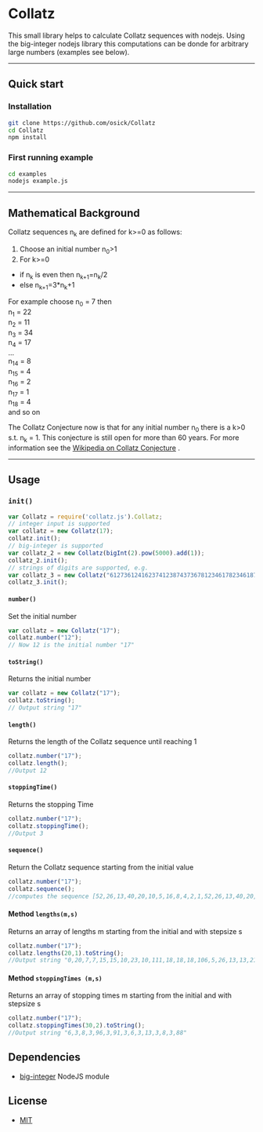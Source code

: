 # Collatz

This small library helps to calculate Collatz sequences with nodejs. Using the big-integer nodejs library this computations can be donde for arbitrary large numbers (examples see below).

---

## Quick start
### Installation


```sh
git clone https://github.com/osick/Collatz
cd Collatz
npm install
```

### First running example

```sh
cd examples
nodejs example.js
```
___

## Mathematical Background

Collatz sequences n<sub>k</sub> are defined for k>=0 as follows:

1. Choose an initial number n<sub>0</sub>&gt;1
2. For k>=0 
  * if n<sub>k</sub> is even then n<sub>k+1</sub>=n<sub>k</sub>/2 
  * else n<sub>k+1</sub>=3*n<sub>k</sub>+1

For example choose 
n<sub>0</sub> = 7 then  
n<sub>1</sub>  = 22  
n<sub>2</sub>  = 11  
n<sub>3</sub>  = 34  
n<sub>4</sub>  = 17  
...  
n<sub>14</sub> =  8  
n<sub>15</sub> =  4  
n<sub>16</sub> =  2  
n<sub>17</sub> =  1  
n<sub>18</sub> =  4    
and so on  

The Collatz Conjecture now is that for any initial number n<sub>0</sub> there is a k>0 s.t. n<sub>k</sub> = 1.
This conjecture is still open for more than 60 years. For more information see the [Wikipedia on Collatz Conjecture](https://en.wikipedia.org/wiki/Collatz_conjecture) .

***

## Usage
### `init()`

```javascript
var Collatz = require('collatz.js').Collatz;  
// integer input is supported
var collatz = new Collatz(17);
collatz.init();
// big-integer is supported
var collatz_2 = new Collatz(bigInt(2).pow(5000).add(1));
collatz_2.init();
// strings of digits are supported, e.g.
var collatz_3 = new Collatz("612736124162374123874373678123461782346187293461782347823645");
collatz_3.init();
```


#### `number()`
Set the initial number
```javascript
var collatz = new Collatz("17");
collatz.number("12");
// Now 12 is the initial number "17"
```

#### `toString()`
Returns the initial number
```javascript
var collatz = new Collatz("17");
collatz.toString();
// Output string "17"
```

####  `length()`
Returns the length of the Collatz sequence until reaching 1
```javascript
collatz.number("17");
collatz.length();
//Output 12
```

####  `stoppingTime()`
Returns the stopping Time
```javascript
collatz.number("17");
collatz.stoppingTime(); 
//Output 3
```

####  `sequence()`
Return the Collatz sequence starting from the initial value
```javascript
collatz.number("17");
collatz.sequence();
//computes the sequence [52,26,13,40,20,10,5,16,8,4,2,1,52,26,13,40,20,10,5,16,8,4,2,1,52,26,13,40,20,10,5,16,8,4,2,1]
```

#### Method `lengths(m,s)`
Returns an array of lengths m starting from the initial and with stepsize s
```javascript
collatz.number("17");
collatz.lengths(20,1).toString();
//Output string "0,20,7,7,15,15,10,23,10,111,18,18,18,106,5,26,13,13,21,21"
```

#### Method `stoppingTimes (m,s)`
Returns an array of stopping times m starting from the initial and with stepsize s
```javascript
collatz.number("17");
collatz.stoppingTimes(30,2).toString(); 
//Output string "6,3,8,3,96,3,91,3,6,3,13,3,8,3,88"
```

## Dependencies
- [big-integer](https://www.npmjs.com/package/big-integer)  NodeJS module

## License
- [MIT](https://github.com/electron/electron/blob/master/LICENSE)
